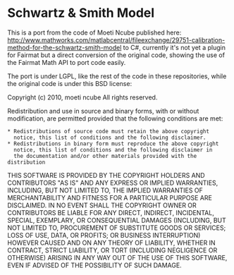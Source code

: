Schwartz & Smith Model 
============

This is a port from the code of Moeti Ncube published here: http://www.mathworks.com/matlabcentral/fileexchange/29751-calibration-method-for-the-schwartz-smith-model to C#, currently it's not yet a plugin for Fairmat but a direct conversion of the original code, showing the use of the Fairmat Math API to port code easily.

The port is under LGPL, like the rest of the code in these repositories, while the original code is under this BSD license:

Copyright (c) 2010, moeti ncube 
All rights reserved.

Redistribution and use in source and binary forms, with or without
modification, are permitted provided that the following conditions are
met:

    * Redistributions of source code must retain the above copyright
      notice, this list of conditions and the following disclaimer.
    * Redistributions in binary form must reproduce the above copyright
      notice, this list of conditions and the following disclaimer in
      the documentation and/or other materials provided with the distribution

THIS SOFTWARE IS PROVIDED BY THE COPYRIGHT HOLDERS AND CONTRIBUTORS "AS IS"
AND ANY EXPRESS OR IMPLIED WARRANTIES, INCLUDING, BUT NOT LIMITED TO, THE
IMPLIED WARRANTIES OF MERCHANTABILITY AND FITNESS FOR A PARTICULAR PURPOSE
ARE DISCLAIMED. IN NO EVENT SHALL THE COPYRIGHT OWNER OR CONTRIBUTORS BE
LIABLE FOR ANY DIRECT, INDIRECT, INCIDENTAL, SPECIAL, EXEMPLARY, OR
CONSEQUENTIAL DAMAGES (INCLUDING, BUT NOT LIMITED TO, PROCUREMENT OF
SUBSTITUTE GOODS OR SERVICES; LOSS OF USE, DATA, OR PROFITS; OR BUSINESS
INTERRUPTION) HOWEVER CAUSED AND ON ANY THEORY OF LIABILITY, WHETHER IN
CONTRACT, STRICT LIABILITY, OR TORT (INCLUDING NEGLIGENCE OR OTHERWISE)
ARISING IN ANY WAY OUT OF THE USE OF THIS SOFTWARE, EVEN IF ADVISED OF THE
POSSIBILITY OF SUCH DAMAGE.

